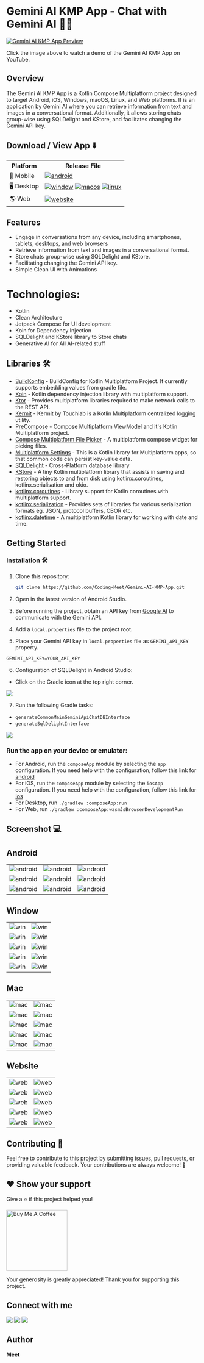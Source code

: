 # Gemini AI KMP App - Chat with Gemini AI 💬✨

[![Gemini AI KMP App Preview](image/app_thumbnail.png)](https://www.youtube.com/watch?v=EDbxJkgJDf8)

Click the image above to watch a demo of the Gemini AI KMP App on YouTube.

## Overview

The Gemini AI KMP App is a Kotlin Compose Multiplatform project designed to target Android, iOS, Windows, macOS, Linux,
and Web platforms. It is an application by Gemini AI where you can retrieve information from text and images in a
conversational format. Additionally, it allows storing chats group-wise using SQLDelight and KStore, and facilitates
changing the Gemini API key.

## Download / View App ⬇️

<table>
<tr>
   <th>Platform</th>
   <th>Release File</th>
</tr>

<tr>
   <td>📱 Mobile </td>
   <td>
      <a href=""><img src="https://img.shields.io/badge/Android-black.svg?style=for-the-badge&logo=android" alt="android"></a>
   </td>
</tr>

<tr>
   <td>🖥️ Desktop </td>
   <td>
      <a href="https://github.com/Coding-Meet/Gemini-AI-KMP-App/releases"><img src="https://img.shields.io/badge/Windows-black.svg?style=for-the-badge&logo=windows" alt="window"></a>
      <a href="https://github.com/Coding-Meet/Gemini-AI-KMP-App/releases"><img src="https://img.shields.io/badge/MacOS-black.svg?style=for-the-badge&logo=apple" alt="macos"></a>
      <a href="https://github.com/Coding-Meet/Gemini-AI-KMP-App/releases"><img src="https://img.shields.io/badge/Linux-black.svg?style=for-the-badge&logo=linux" alt="linux"></a>
   </td>
</tr>

<tr>
   <td>🌎 Web</td>
   <td>
      <a href="https://coding-meet.github.io/Gemini-AI-KMP-App/"><img src="https://img.shields.io/badge/View%20Live-black.svg?style=for-the-badge&logo=internetexplorer" alt="website"></a>
   </td>
</tr>

</table>

## Features

- Engage in conversations from any device, including smartphones, tablets, desktops, and web browsers
- Retrieve information from text and images in a conversational format.
- Store chats group-wise using SQLDelight and KStore.
- Facilitating changing the Gemini API key.
- Simple Clean UI with Animations

# Technologies:

- Kotlin
- Clean Architecture
- Jetpack Compose for UI development
- Koin for Dependency Injection
- SQLDelight and KStore library to Store chats
- Generative AI for All AI-related stuff

## Libraries 🛠️

- [BuildKonfig](https://github.com/yshrsmz/BuildKonfig) - BuildConfig for Kotlin Multiplatform Project. It currently
  supports embedding values from gradle file.
- [Koin](https://insert-koin.io/) - Kotlin dependency injection library with multiplatform support.
- [Ktor](https://ktor.io/docs/http-client-multiplatform.html) - Provides multiplatform libraries required to make
  network calls to the REST API.
- [Kermit](https://github.com/touchlab/Kermit) - Kermit by Touchlab is a Kotlin Multiplatform centralized logging
  utility.
- [PreCompose](https://github.com/Tlaster/PreCompose) - Compose Multiplatform ViewModel and it's Kotlin Multiplatform
  project.
- [Compose Multiplatform File Picker](https://github.com/Wavesonics/compose-multiplatform-file-picker) - A multiplatform
  compose widget for picking files.
- [Multiplatform Settings](https://github.com/russhwolf/multiplatform-settings) - This is a Kotlin library for
  Multiplatform apps, so that common code can persist key-value data.
- [SQLDelight](https://cashapp.github.io/sqldelight/multiplatform_sqlite/) - Cross-Platform database library
- [KStore](https://github.com/xxfast/KStore) - A tiny Kotlin multiplatform library that assists in saving and restoring
  objects to and from disk using kotlinx.coroutines, kotlinx.serialisation and okio.
- [kotlinx.coroutines](https://github.com/Kotlin/kotlinx.coroutines) - Library support for Kotlin coroutines with
  multiplatform support.
- [kotlinx.serialization](https://github.com/Kotlin/kotlinx.serialization) - Provides sets of libraries for various
  serialization formats eg. JSON, protocol buffers, CBOR etc.
- [kotlinx.datetime](https://github.com/Kotlin/kotlinx-datetime) - A multiplatform Kotlin library for working with date
  and time.

## Getting Started

### Installation 🛠️

1. Clone this repository:
   ```bash
   git clone https://github.com/Coding-Meet/Gemini-AI-KMP-App.git
   ```

2. Open in the latest version of Android Studio.
3. Before running the project, obtain an API key from [Google AI](https://ai.google.dev) to communicate with the Gemini
   API.
4. Add a `local.properties` file to the project root.
5. Place your Gemini API key in `local.properties` file as `GEMINI_API_KEY` property.
```properties
GEMINI_API_KEY=YOUR_API_KEY
```
6. Configuration of SQLDelight in Android Studio:
  - Click on the Gradle icon at the top right corner.

   ![](image/install/openGradle.png)

7. Run the following Gradle tasks:
  - `generateCommonMainGeminiApiChatDBInterface`
  - `generateSqlDelightInterface`

   ![](image/install/config.png)


### Run the app on your device or emulator:

- For Android, run the `composeApp` module by selecting the `app` configuration. If you need help with the
  configuration, follow this link
  for [android](https://www.jetbrains.com/help/kotlin-multiplatform-dev/compose-multiplatform-create-first-app.html#run-your-application-on-android)
- For iOS, run the `composeApp` module by selecting the `iosApp` configuration. If you need help with the configuration,
  follow this link
  for [Ios](https://www.jetbrains.com/help/kotlin-multiplatform-dev/compose-multiplatform-create-first-app.html#run-your-application-on-ios)
- For Desktop, run `./gradlew :composeApp:run`
- For Web, run `./gradlew :composeApp:wasmJsBrowserDevelopmentRun`

## Screenshot 💻

## Android

<table>
   <tr>
    <td><img src="image/android/android1.png" alt="android"></td>
    <td><img src="image/android/android2.png" alt="android"></td>
    <td><img src="image/android/android3.png" alt="android"></td>
   </tr>
   <tr>
    <td><img src="image/android/android4.png" alt="android"></td>
    <td><img src="image/android/android5.png" alt="android"></td>
    <td><img src="image/android/android6.png" alt="android"></td>
   </tr>
   <tr>
    <td><img src="image/android/android7.png" alt="android"></td>
    <td><img src="image/android/android8.png" alt="android"></td>
    <td><img src="image/android/android9.png" alt="android"></td>
   </tr>
</table>

## Window

<table>
  <tr>
    <td><img src="image/windows/win1.png" alt="win"></td>
    <td><img src="image/windows/win2.png" alt="win"></td>
  </tr>
  <tr>
    <td><img src="image/windows/win3.png" alt="win"></td>
    <td><img src="image/windows/win4.png" alt="win"></td>
  </tr>
  <tr>
    <td><img src="image/windows/win5.png" alt="win"></td>
    <td><img src="image/windows/win6.png" alt="win"></td>
  </tr>
  <tr>
    <td><img src="image/windows/win7.png" alt="win"></td>
    <td><img src="image/windows/win8.png" alt="win"></td>
  </tr>
  <tr>
    <td><img src="image/windows/win9.png" alt="win"></td>
    <td><img src="image/windows/win10.png" alt="win"></td>
  </tr>
</table>

## Mac

<table>
   <tr>
      <td><img src="image/mac/mac1.jpeg" alt="mac"></td>
      <td><img src="image/mac/mac2.png" alt="mac"></td>
   </tr>
   <tr>
      <td><img src="image/mac/mac3.jpeg" alt="mac"></td>
      <td><img src="image/mac/mac4.jpeg" alt="mac"></td>
   </tr>
   <tr>
      <td><img src="image/mac/mac5.jpeg" alt="mac"></td>
      <td><img src="image/mac/mac6.jpeg" alt="mac"></td>
   </tr>
   <tr>
      <td><img src="image/mac/mac7.jpeg" alt="mac"></td>
      <td><img src="image/mac/mac8.jpeg" alt="mac"></td>
   </tr>
   <tr>
      <td><img src="image/mac/mac9.jpeg" alt="mac"></td>
      <td><img src="image/mac/mac10.jpeg" alt="mac"></td>
   </tr>
</table>

## Website

<table>
   <tr>
      <td><img src="image/web/web1.png" alt="web"></td>
      <td><img src="image/web/web2.png" alt="web"></td>
   </tr>
   <tr>
      <td><img src="image/web/web3.png" alt="web"></td>
      <td><img src="image/web/web4.png" alt="web"></td>
   </tr>
   <tr>
      <td><img src="image/web/web5.png" alt="web"></td>
      <td><img src="image/web/web6.png" alt="web"></td>
   </tr>
   <tr>
      <td><img src="image/web/web7.png" alt="web"></td>
      <td><img src="image/web/web8.png" alt="web"></td>
   </tr>
   <tr>
      <td><img src="image/web/web9.png" alt="web"></td>
      <td><img src="image/web/web10.png" alt="web"></td>
   </tr>
</table>

## Contributing 🤝

Feel free to contribute to this project by submitting issues, pull requests, or providing valuable feedback. Your
contributions are always welcome! 🙌

## ❤ Show your support

Give a ⭐️ if this project helped you!

<a href="https://www.buymeacoffee.com/codingmeet" target="_blank">
<img src="https://cdn.buymeacoffee.com/buttons/v2/default-yellow.png" alt="Buy Me A Coffee" width="160">
</a>

Your generosity is greatly appreciated! Thank you for supporting this project.

## Connect with me

[![](https://img.shields.io/badge/Youtube-red?style=for-the-badge&logo=youtube&logoColor=white)](https://youtube.com/@CodingMeet26?si=FuKwU-aBaf_5kukR)
[![](https://img.shields.io/badge/LinkedIn-0077B5?style=for-the-badge&logo=linkedin&logoColor=white)](https://www.linkedin.com/in/coding-meet-a74933273/)
[![](https://img.shields.io/badge/Twitter-1DA1F2?style=for-the-badge&logo=twitter&logoColor=white)](https://twitter.com/CodingMeet)

## Author

**Meet**